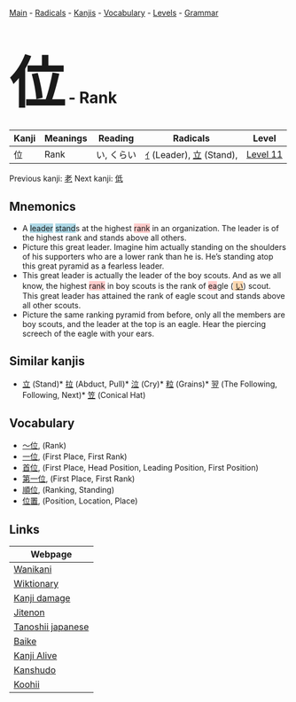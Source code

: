 <style> bigfont {font-size: 100px}</style>
[Main](../README.md) -
[Radicals](../radicals.md) -
[Kanjis](../kanjis.md) -
[Vocabulary](../vocabulary.md) -
[Levels](../levels.md) -
[Grammar](../grammar.md)
# <bigfont> 位</bigfont> - Rank 

| Kanji | Meanings | Reading | Radicals | Level |
| --- | --- | --- | --- | --- |
| 位 | Rank | い, くらい | [ｲ](../radicals/ｲ.md) (Leader), [立](../radicals/立.md) (Stand),  | [Level 11](../levels/wk_level11.md) |

Previous kanji: [老](老.md) Next kanji: [低](低.md) 

## Mnemonics
 * A <span style="background-color:#ADD8E6"> leader</span> <span style="background-color:#ADD8E6"> stand</span>s at the highest <span style="background-color:#ffcccb"> rank</span> in an organization. The leader is of the highest rank and stands above all others.
* Picture this great leader. Imagine him actually standing on the shoulders of his supporters who are a lower rank than he is. He’s standing atop this great pyramid as a fearless leader.
* This great leader is actually the leader of the boy scouts. And as we all know, the highest <span style="background-color:#ffcccb"> rank</span> in boy scouts is the rank of <span style="background-color:#ffcccb"> ea</span>gle (<span style="background-color:#fed8b1"> [い](https://jisho.org/search/い)</span>) scout. This great leader has attained the rank of eagle scout and stands above all other scouts.
* Picture the same ranking pyramid from before, only all the members are boy scouts, and the leader at the top is an eagle. Hear the piercing screech of the eagle with your ears.


## Similar kanjis
 * [立](立.md) (Stand)* [拉](拉.md) (Abduct, Pull)* [泣](泣.md) (Cry)* [粒](粒.md) (Grains)* [翌](翌.md) (The Following, Following, Next)* [笠](笠.md) (Conical Hat)


## Vocabulary
 * [〜位](../vocabulary/位.md), (Rank)
* [一位](../vocabulary/位.md), (First Place, First Rank)
* [首位](../vocabulary/位.md), (First Place, Head Position, Leading Position, First Position)
* [第一位](../vocabulary/位.md), (First Place, First Rank)
* [順位](../vocabulary/位.md), (Ranking, Standing)
* [位置](../vocabulary/位.md), (Position, Location, Place)



## Links 

| Webpage |
| --- |
| [Wanikani          ](https://www.wanikani.com/kanji/位) |
| [Wiktionary        ](https://en.wiktionary.org/wiki/位) |
| [Kanji damage      ](http://www.kanjidamage.com/kanji/search?utf8=✓&q=位) |
| [Jitenon           ](https://jitenon.com/kanji/位) |
| [Tanoshii japanese ](https://www.tanoshiijapanese.com/dictionary/kanji.cfm?k=位) |
| [Baike             ](https://baike.baidu.com/item/位) |
| [Kanji Alive       ](https://app.kanjialive.com/位) |
| [Kanshudo          ](https://www.kanshudo.com/searchmn?q=位) |
| [Koohii            ](https://kanji.koohii.com/study/kanji/位) |

